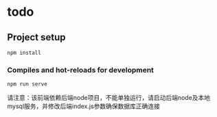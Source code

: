 # todo

## Project setup
```
npm install
```

### Compiles and hot-reloads for development
```
npm run serve
```
请注意：该前端依赖后端node项目，不能单独运行，请启动后端node及本地mysql服务，并修改后端index.js参数确保数据库正确连接